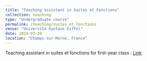 ```yaml
---
title: "Teaching assistant in Suites et Fonctions"
collection: teaching
type: "Undergraduate course"
permalink: /teaching/suites_et_fonctions
venue: "Université Gustave Eiffel"
date: 2024-03-20
location: "Champs-sur-Marne, France"
---
```


Teaching assistant in suites et fonctions for first-year class : <a href="https://formations.univ-gustave-eiffel.fr/licence/detail/mathematiques-et-informatique-392">Link
